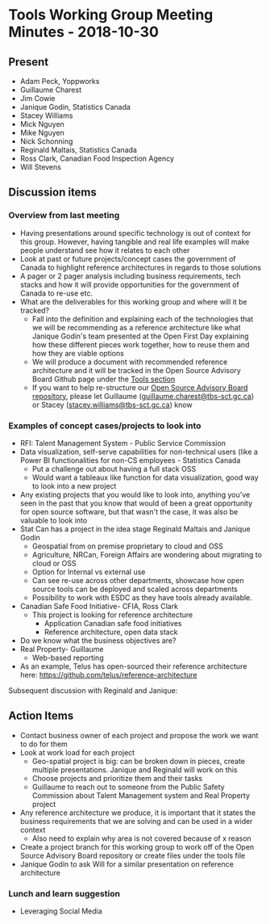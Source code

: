 # Tools Working Group Meeting Minutes - 2018-10-30

## Present

* Adam Peck, Yoppworks
* Guillaume Charest
* Jim Cowie
* Janique Godin, Statistics Canada
* Stacey Williams
* Mick Nguyen
* Mike Nguyen
* Nick Schonning
* Reginald Maltais, Statistics Canada
* Ross Clark, Canadian Food Inspection Agency
* Will Stevens

## Discussion items

### Overview from last meeting

* Having presentations around specific technology is out of context for this group. However, having tangible and real life examples will make people understand see how it relates to each other
* Look at past or future projects/concept cases the government of Canada to highlight reference architectures in regards to those solutions
* A pager or 2 pager analysis including business requirements, tech stacks and how it will provide opportunities for the government of Canada to re-use etc.
* What are the deliverables for this working group and where will it be tracked?
  * Fall into the definition and explaining each of the technologies that we will be recommending as a reference architecture like what Janique Godin's team presented at the Open First Day explaining how these different pieces work together, how to reuse them and how they are viable options
  * We will produce a document with recommended reference architecture and it will be tracked in the Open Source Advisory Board Github page under the [Tools section](https://github.com/canada-ca/OS-Advisory_Conseil-SO/tree/master/en/Working_Group_Tools)
  * If you want to help re-structure our [Open Source Advisory Board repository](https://github.com/canada-ca/OS-Advisory_Conseil-SO), please let Guillaume (guillaume.charest@tbs-sct.gc.ca) or Stacey (stacey.williams@tbs-sct.gc.ca) know

### Examples of concept cases/projects to look into
* RFI: Talent Management System - Public Service Commission
* Data visualization, self-serve capabilities for non-technical users (like a Power BI functionalities for non-CS employees - Statistics Canada
  * Put a challenge out about having a full stack OSS
  * Would want a tableaux like function for data visualization, good way to look into a new project
* Any existing projects that you would like to look into, anything you've seen in the past that you know that would of been a great opportunity for open source software, but that wasn't the case, it was also be valuable to look into
* Stat Can has a project in the idea stage Reginald Maltais and Janique Godin
  * Geospatial from on premise proprietary to cloud and OSS
  * Agriculture, NRCan, Foreign Affairs are wondering about migrating to cloud or OSS
  * Option for Internal vs external use
  * Can see re-use across other departments, showcase how open source tools can be deployed and scaled across departments
  * Possibility to work with ESDC as they have tools already available.
* Canadian Safe Food Initiative- CFIA, Ross Clark
  * This project is looking for reference architecture
    * Application Canadian safe food initiatives
    * Reference architecture, open data stack
* Do we know what the business objectives are?
* Real Property- Guillaume
  * Web-based reporting
* As an example, Telus has open-sourced their reference architecture here: https://github.com/telus/reference-architecture

Subsequent discussion with Reginald and Janique:

## Action Items

* Contact business owner of each project and propose the work we want to do for them
* Look at work load for each project
  * Geo-spatial project is big: can be broken down in pieces, create multiple presentations. Janique and Reginald will work on this
  * Choose projects and prioritize them and their tasks
  * Guillaume to reach out to someone from the Public Safety Commission about Talent Management system and Real Property project
* Any reference architecture we produce, it is important that it states the business requirements that we are solving and can be used in a wider context
  * Also need to explain why area is not covered because of x reason
* Create a project branch for this working group to work off of the Open Source Advisory Board repository or create files under the tools file
* Janique Godin to ask Will for a similar presentation on reference architecture

### Lunch and learn suggestion

* Leveraging Social Media
